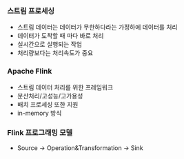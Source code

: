### 스트림 프로세싱
- 스트림 데이터는 데이터가 무한하다라는 가정하에 데이터를 처리
- 데이터가 도착할 때 마다 바로 처리
- 실시간으로 실행되는 작업
- 처리량보다는 처리속도가 중요

### Apache Flink
- 스트림 데이터 처리를 위한 프레임워크
- 분산처리/고성능/고가용성
- 배치 프로세싱 또한 지원
- in-memory 방식

### Flink 프로그래밍 모델
- Source -> Operation&Transformation -> Sink